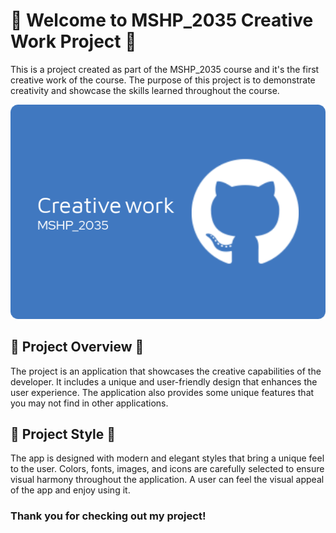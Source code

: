 # 🎉 Welcome to MSHP_2035 Creative Work Project 🎉 

This is a project created as part of the MSHP_2035 course and it's the first creative work of the course. The purpose of this project is to demonstrate creativity and showcase the skills learned throughout the course. 


![Banner](github-header-image.png)

## 🚀 Project Overview 🚀

The project is an application that showcases the creative capabilities of the developer. It includes a unique and user-friendly design that enhances the user experience. The application also provides some unique features that you may not find in other applications. 

## 🎨 Project Style 🎨

The app is designed with modern and elegant styles that bring a unique feel to the user. Colors, fonts, images, and icons are carefully selected to ensure visual harmony throughout the application. A user can feel the visual appeal of the app and enjoy using it. 

### Thank you for checking out my project!
